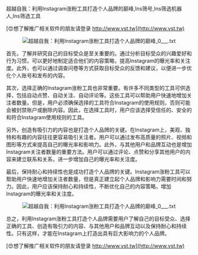 超越自我：利用Instagram涨粉工具打造个人品牌的巅峰,Ins筛号,Ins筛选机器人,Ins筛选工具

[😍想了解推广相关软件的朋友请登录 http://www.vst.tw](http://www.vst.tw)

 <center><img src="https://vst.tw/MP4/tuiguang/png/1.png" alt="超越自我：利用Instagram涨粉工具打造个人品牌的巅峰_0___.txt"></center>

首先，了解并研究自己的目标受众是至关重要的。通过分析目标受众的兴趣爱好和行为习惯，可以更好地制定适合他们的内容策略，提高Instagram的曝光率和关注度。此外，也可以通过调查问卷等方式获取目标受众的反馈和建议，以便进一步优化个人账号和发布的内容。

其次，选择正确的Instagram涨粉工具也非常重要。有许多不同类型的工具可供选择，包括自动点赞、自动关注、自动评论等。这些工具可以帮助用户快速地增加关注者数量。但是，用户必须确保选择的工具符合Instagram的使用规则，否则可能会被封禁账户或删除内容。因此，在选择工具时，用户应该选择受信任的、安全的和符合Instagram使用规则的工具。

另外，创造有吸引力的内容也是打造个人品牌的关键。在Instagram上，美观、独特和有趣的内容往往更容易吸引关注者。用户可以通过发布高质量的照片、视频和图形等方式来提高自己的曝光率和影响力。此外，与其他用户和品牌互动也是增加Instagram关注者数量的重要方法。用户可以通过评论、点赞和分享其他用户的内容来建立联系和关系，进一步增加自己的曝光率和关注度。

最后，保持耐心和持续性也是成功打造个人品牌的关键。Instagram涨粉工具可以帮助用户快速地增加关注者数量，但是真正建立起个人品牌和影响力需要时间和努力。因此，用户应该保持耐心和持续性，不断优化自己的内容策略，增加Instagram的曝光率和关注度。

 <center><img src="https://vst.tw/MP4/tuiguang/png/4.png" alt="超越自我：利用Instagram涨粉工具打造个人品牌的巅峰_0___.txt"></center>

总之，利用Instagram涨粉工具打造个人品牌需要用户了解自己的目标受众、选择正确的工具、创造有吸引力的内容、与其他用户和品牌互动以及保持耐心和持续性。只有这样，才能在Instagram上打造出具有巨大影响力的个人品牌。

[😍想了解推广相关软件的朋友请登录 http://www.vst.tw](http://www.vst.tw)



